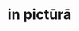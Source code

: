 ---
title: in pictūrā
meaning: in the picture
ch: one
di: (ablative singular)
pos: prepphrase
preposition: in
noun: pictūr
ablend: ā
---